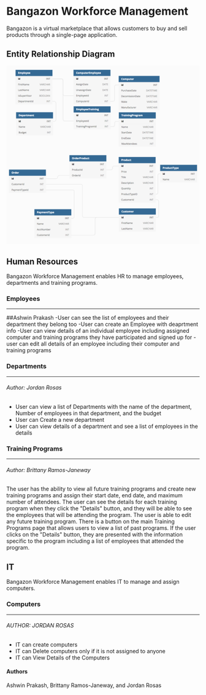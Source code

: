 # Bangazon Workforce Management
Bangazon is a virtual marketplace that allows customers to buy and sell products through a single-page application.


## Entity Relationship Diagram
![Image of the Entity Relationship Diagram](/ERD.png)

## Human Resources

Bangazon Workforce Management enables HR to manage employees, departments and training programs.

### Employees
---
##Ashwin Prakash
-User can see the list of employees and their department they belong too
-User can create an Employee with deaprtment info
-User can view details of an individual employee including assigned computer and training programs they have participated and signed up for
-user can edit all details of an employee including their computer and training programs


### Departments
---
###### Author: Jordan Rosas
- User can view a list of Departments with the name of the department, Number of employees in that department, and the budget
- User can Create a new department 
- User can view details of a department and see a list of employees in the details

### Training Programs
---
###### Author: Brittany Ramos-Janeway
The user has the ability to view all future training programs and create new training programs and assign their start date, end date, and maximum number of attendees. The user can see the details for each training program when they click the "Details" button, and they will be able to see the employees that will be attending the program. The user is able to edit any future training program.
There is a button on the main Training Programs page that allows users to view a list of past programs. If the user clicks on the "Details" button, they are presented with the information specific to the program including a list of employees that attended the program.


## IT
Bangazon Workforce Management enables IT to manage and assign computers.

### Computers
---
###### AUTHOR: JORDAN ROSAS
- IT can create computers
- IT can Delete computers only if it is not assigned to anyone
- IT can View Details of the Computers

#### Authors
Ashwin Prakash, Brittany Ramos-Janeway, and Jordan Rosas
